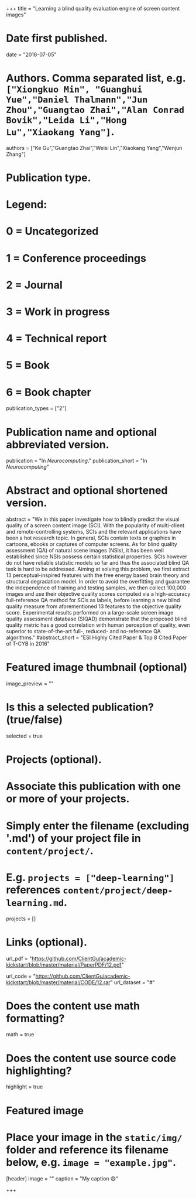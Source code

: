+++
title = "Learning a blind quality evaluation engine of screen content images"

# Date first published.
date = "2016-07-05"

# Authors. Comma separated list, e.g. `["Xiongkuo Min", "Guanghui Yue","Daniel Thalmann","Jun Zhou","Guangtao Zhai","Alan Conrad Bovik","Leida Li","Hong Lu","Xiaokang Yang"]`.
authors = ["Ke Gu","Guangtao Zhai","Weisi Lin","Xiaokang Yang","Wenjun Zhang"]
# Publication type.
# Legend:
# 0 = Uncategorized
# 1 = Conference proceedings
# 2 = Journal
# 3 = Work in progress
# 4 = Technical report
# 5 = Book
# 6 = Book chapter
publication_types = ["2"]

# Publication name and optional abbreviated version.
publication = "In *Neurocomputing*."
publication_short = "In *Neurocomputing*"

# Abstract and optional shortened version.
abstract = "We in this paper investigate how to blindly predict the visual quality of a screen content image (SCI). With the popularity of multi-client and remote-controlling systems, SCIs and the relevant applications have been a hot research topic. In general, SCIs contain texts or graphics in cartoons, ebooks or captures of computer screens. As for blind quality assessment (QA) of natural scene images (NSIs), it has been well established since NSIs possess certain statistical properties. SCIs however do not have reliable statistic models so far and thus the associated blind QA task is hard to be addressed. Aiming at solving this problem, we first extract 13 perceptual-inspired features with the free energy based brain theory and structural degradation model. In order to avoid the overfitting and guarantee the independence of training and testing samples, we then collect 100,000 images and use their objective quality scores computed via a high-accuracy full-reference QA method for SCIs as labels, before learning a new blind quality measure from aforementioned 13 features to the objective quality score. Experimental results performed on a large-scale screen image quality assessment database (SIQAD) demonstrate that the proposed blind quality metric has a good correlation with human perception of quality, even superior to state-of-the-art full-, reduced- and no-reference QA algorithms."
#abstract_short = "ESI Highly Cited Paper & Top 8 Cited Paper of T-CYB in 2016"

# Featured image thumbnail (optional)
image_preview = ""

# Is this a selected publication? (true/false)
selected = true

# Projects (optional).
#   Associate this publication with one or more of your projects.
#   Simply enter the filename (excluding '.md') of your project file in `content/project/`.
#   E.g. `projects = ["deep-learning"]` references `content/project/deep-learning.md`.
projects = []

# Links (optional).
url_pdf = "https://github.com/ClientGu/academic-kickstart/blob/master/material/PaperPDF/12.pdf"

url_code = "https://github.com/ClientGu/academic-kickstart/blob/master/material/CODE/12.rar"
url_dataset = "#"

# Does the content use math formatting?
math = true

# Does the content use source code highlighting?
highlight = true

# Featured image
# Place your image in the `static/img/` folder and reference its filename below, e.g. `image = "example.jpg"`.
[header]
image = ""
caption = "My caption 😄"

+++
